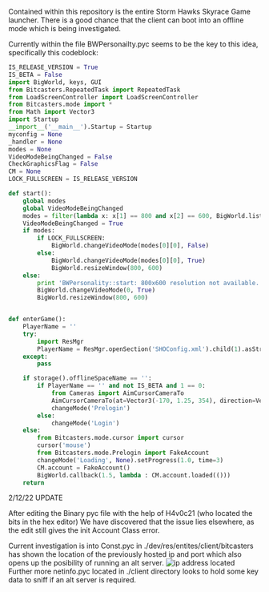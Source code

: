 Contained within this repository is the entire Storm Hawks Skyrace Game launcher.
There is a good chance that the client can boot into an offline mode which is being investigated.

Currently within the file BWPersonailty.pyc seems to be the key to this idea, specifically this codeblock:

```Python
IS_RELEASE_VERSION = True
IS_BETA = False
import BigWorld, keys, GUI
from Bitcasters.RepeatedTask import RepeatedTask
from LoadScreenController import LoadScreenController
from Bitcasters.mode import *
from Math import Vector3
import Startup
__import__('__main__').Startup = Startup
myconfig = None
_handler = None
modes = None
VideoModeBeingChanged = False
CheckGraphicsFlag = False
CM = None
LOCK_FULLSCREEN = IS_RELEASE_VERSION

def start():
    global modes
    global VideoModeBeingChanged
    modes = filter(lambda x: x[1] == 800 and x[2] == 600, BigWorld.listVideoModes())
    VideoModeBeingChanged = True
    if modes:
        if LOCK_FULLSCREEN:
            BigWorld.changeVideoMode(modes[0][0], False)
        else:
            BigWorld.changeVideoMode(modes[0][0], True)
            BigWorld.resizeWindow(800, 600)
    else:
        print 'BWPersonality::start: 800x600 resolution not available.'
        BigWorld.changeVideoMode(0, True)
        BigWorld.resizeWindow(800, 600)


def enterGame():
    PlayerName = ''
    try:
        import ResMgr
        PlayerName = ResMgr.openSection('SHOConfig.xml').child(1).asString
    except:
        pass

    if storage().offlineSpaceName == '':
        if PlayerName == '' and not IS_BETA and 1 == 0:
            from Cameras import AimCursorCameraTo
            AimCursorCameraTo(at=Vector3(-170, 1.25, 354), direction=Vector3(0.0, 0.0, 1.0))
            changeMode('Prelogin')
        else:
            changeMode('Login')
    else:
        from Bitcasters.mode.cursor import cursor
        cursor('mouse')
        from Bitcasters.mode.Prelogin import FakeAccount
        changeMode('Loading', None).setProgress(1.0, time=3)
        CM.account = FakeAccount()
        BigWorld.callback(1.5, lambda : CM.account.loaded(()))
    return

```

2/12/22 UPDATE

After editing the Binary pyc file with the help of H4v0c21 (who located the bits in the hex editor)
We have discovered that the issue lies elsewhere, as the edit still gives the init Account Class error.

Current investigation is into Const.pyc in ./dev/res/entites/client/bitcasters has shown the location of the previously hosted ip and port which also opens up the posibility of running an alt server.
![ip address located](https://cdn.discordapp.com/attachments/993060496557224018/1047799723051991100/SPOILER_image.png)
Further more netinfo.pyc located in ./client directory looks to hold some key data to sniff if an alt server is required.